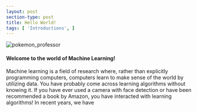 ```yaml
---
layout: post
section-type: post
title: Hello World!
tags: [ 'Introductions', ]
---
```


![pokemon_professor]({{site.baseurl}}/img/blog_images/professor_juniper.png)

#### Welcome to the world of Machine Learning!

Machine learning is a field of research where, rather than explicitly programming computers, computers learn to make sense of the world by utilizing data. You have probably come across learning algorithms without knowing it. If you have ever used a camera with face detection or have been recommended a book by Amazon, you have interacted with learning algorithms! In recent years, we have
